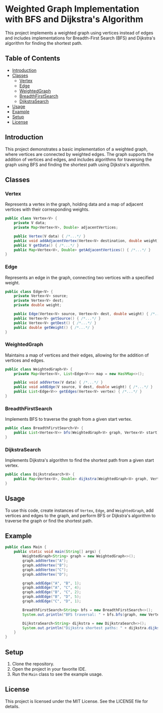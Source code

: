 # Weighted Graph Implementation with BFS and Dijkstra's Algorithm

This project implements a weighted graph using vertices instead of edges and includes implementations for Breadth-First Search (BFS) and Dijkstra's algorithm for finding the shortest path.

## Table of Contents
- [Introduction](#introduction)
- [Classes](#classes)
  - [Vertex](#vertex)
  - [Edge](#edge)
  - [WeightedGraph](#weightedgraph)
  - [BreadthFirstSearch](#breadthfirstsearch)
  - [DijkstraSearch](#dijkstrasearch)
- [Usage](#usage)
- [Example](#example)
- [Setup](#setup)
- [License](#license)

## Introduction
This project demonstrates a basic implementation of a weighted graph, where vertices are connected by weighted edges. The graph supports the addition of vertices and edges, and includes algorithms for traversing the graph using BFS and finding the shortest path using Dijkstra's algorithm.

## Classes

### Vertex
Represents a vertex in the graph, holding data and a map of adjacent vertices with their corresponding weights.
```java
public class Vertex<V> {
    private V data;
    private Map<Vertex<V>, Double> adjacentVertices;

    public Vertex(V data) { /*...*/ }
    public void addAdjacentVertex(Vertex<V> destination, double weight) { /*...*/ }
    public V getData() { /*...*/ }
    public Map<Vertex<V>, Double> getAdjacentVertices() { /*...*/ }
}
```

### Edge
Represents an edge in the graph, connecting two vertices with a specified weight.
```java
public class Edge<V> {
    private Vertex<V> source;
    private Vertex<V> dest;
    private double weight;

    public Edge(Vertex<V> source, Vertex<V> dest, double weight) { /*...*/ }
    public Vertex<V> getSource() { /*...*/ }
    public Vertex<V> getDest() { /*...*/ }
    public double getWeight() { /*...*/ }
}
```

### WeightedGraph
Maintains a map of vertices and their edges, allowing for the addition of vertices and edges.
```java
public class WeightedGraph<V> {
    private Map<Vertex<V>, List<Edge<V>>> map = new HashMap<>();

    public void addVertex(V data) { /*...*/ }
    public void addEdge(V source, V dest, double weight) { /*...*/ }
    public List<Edge<V>> getEdges(Vertex<V> vertex) { /*...*/ }
}
```

### BreadthFirstSearch
Implements BFS to traverse the graph from a given start vertex.
```java
public class BreadthFirstSearch<V> {
    public List<Vertex<V>> bfs(WeightedGraph<V> graph, Vertex<V> start) { /*...*/ }
}
```

### DijkstraSearch
Implements Dijkstra's algorithm to find the shortest path from a given start vertex.
```java
public class DijkstraSearch<V> {
    public Map<Vertex<V>, Double> dijkstra(WeightedGraph<V> graph, Vertex<V> start) { /*...*/ }
}
```

## Usage
To use this code, create instances of `Vertex`, `Edge`, and `WeightedGraph`, add vertices and edges to the graph, and perform BFS or Dijkstra's algorithm to traverse the graph or find the shortest path.

## Example
```java
public class Main {
    public static void main(String[] args) {
        WeightedGraph<String> graph = new WeightedGraph<>();
        graph.addVertex("A");
        graph.addVertex("B");
        graph.addVertex("C");
        graph.addVertex("D");

        graph.addEdge("A", "B", 1);
        graph.addEdge("A", "C", 4);
        graph.addEdge("B", "C", 2);
        graph.addEdge("B", "D", 5);
        graph.addEdge("C", "D", 1);

        BreadthFirstSearch<String> bfs = new BreadthFirstSearch<>();
        System.out.println("BFS traversal: " + bfs.bfs(graph, new Vertex<>("A")));

        DijkstraSearch<String> dijkstra = new DijkstraSearch<>();
        System.out.println("Dijkstra shortest paths: " + dijkstra.dijkstra(graph, new Vertex<>("A")));
    }
}
```

## Setup
1. Clone the repository.
2. Open the project in your favorite IDE.
3. Run the `Main` class to see the example usage.

## License
This project is licensed under the MIT License. See the LICENSE file for details.
